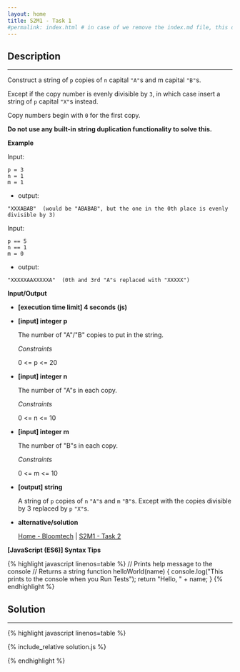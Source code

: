 ```yaml
---
layout: home
title: S2M1 - Task 1
#permalink: index.html # in case of we remove the index.md file, this doc will be the index page
---
```


<div class="row">
<div class="columnStmt" markdown="1">

## Description
------
Construct a string of `p` copies of `n` capital `"A"`s and m capital `"B"`s.

Except if the copy number is evenly divisible by `3`, in which case insert a string of `p` capital `"X"`s instead.

Copy numbers begin with `0` for the first copy.

**Do not use any built-in string duplication functionality to solve this.**

**Example**

Input:
```
p = 3
n = 1
m = 1
```
-   output:
```
"XXXABAB"  (would be "ABABAB", but the one in the 0th place is evenly divisible by 3)
```
Input:
```
p == 5
n == 1
m = 0
```
-   output:
```
"XXXXXAAXXXXXA"  (0th and 3rd "A"s replaced with "XXXXX")
```
**Input/Output**

* **[execution time limit] 4 seconds (js)**

* **[input] integer p**

    The number of "A"/"B" copies to put in the string.

    *Constraints*

    0 <= p <= 20

* **[input] integer n**

    The number of "A"s in each copy.

    *Constraints*

    0 <= n <= 10

* **[input] integer m**

    The number of "B"s in each copy.

    *Constraints*

    0 <= m <= 10

* **[output] string**

    A string of `p` copies of `n` `"A"`s and `m` `"B"`s. Except with the copies divisible by 3 replaced by `p` `"X"`s.

* **alternative/solution**    

    [Home - Bloomtech](../../code-signal-arcade-bloomtech/README.html) | [S2M1 - Task 2](../S2M1_Task_2/README.html)


**[JavaScript (ES6)] Syntax Tips**

{% highlight javascript linenos=table %}
// Prints help message to the console
// Returns a string
function helloWorld(name) {
    console.log("This prints to the console when you Run Tests");
    return "Hello, " + name;
}
{% endhighlight %}

</div>
<div class="columnSol" markdown="1">

## Solution
------

{% highlight javascript linenos=table %}

{% include_relative solution.js %}

{% endhighlight %}

</div>
</div>